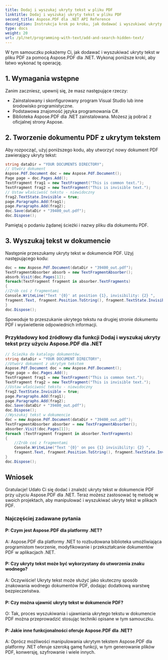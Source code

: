 ```yaml
---
title: Dodaj i wyszukaj ukryty tekst w pliku PDF
linktitle: Dodaj i wyszukaj ukryty tekst w pliku PDF
second_title: Aspose.PDF dla .NET API Reference
description: Instrukcja krok po kroku, jak dodawać i wyszukiwać ukryty tekst w plikach PDF za pomocą Aspose.PDF dla platformy .NET.
type: docs
weight: 20
url: /pl/net/programming-with-text/add-and-search-hidden-text/
---
```

W tym samouczku pokażemy Ci, jak dodawać i wyszukiwać ukryty tekst w pliku PDF za pomocą Aspose.PDF dla .NET. Wykonaj poniższe kroki, aby łatwo wykonać tę operację.

## 1. Wymagania wstępne

Zanim zaczniesz, upewnij się, że masz następujące rzeczy:

- Zainstalowany i skonfigurowany program Visual Studio lub inne środowisko programistyczne.
- Podstawowa znajomość języka programowania C#.
- Biblioteka Aspose.PDF dla .NET zainstalowana. Możesz ją pobrać z oficjalnej strony Aspose.

## 2. Tworzenie dokumentu PDF z ukrytym tekstem

Aby rozpocząć, użyj poniższego kodu, aby utworzyć nowy dokument PDF zawierający ukryty tekst:

```csharp
string dataDir = "YOUR DOCUMENTS DIRECTORY";
// Utwórz dokument
Aspose.Pdf.Document doc = new Aspose.Pdf.Document();
Page page = doc.Pages.Add();
TextFragment frag1 = new TextFragment("This is common text.");
TextFragment frag2 = new TextFragment("This is invisible text.");
// Ustaw właściwość tekstu - niewidoczny
frag2.TextState.Invisible = true;
page.Paragraphs.Add(frag1);
page.Paragraphs.Add(frag2);
doc.Save(dataDir + "39400_out.pdf");
doc.Dispose();
```

Pamiętaj o podaniu żądanej ścieżki i nazwy pliku dla dokumentu PDF.

## 3. Wyszukaj tekst w dokumencie

Następnie przeszukamy ukryty tekst w dokumencie PDF. Użyj następującego kodu:

```csharp
doc = new Aspose.Pdf.Document(dataDir + "39400_out.pdf");
TextFragmentAbsorber absorb = new TextFragmentAbsorber();
absorb.Visit(doc.Pages[1]);
foreach(TextFragment fragment in absorber.TextFragments)
{
//Zrób coś z fragmentami
Console.WriteLine("Text '{0}' at position {1}, invisibility: {2} ",
fragment.Text, fragment.Position.ToString(), fragment.TextState.Invisible);
}
doc.Dispose();
```

Spowoduje to przeszukanie ukrytego tekstu na drugiej stronie dokumentu PDF i wyświetlenie odpowiednich informacji.

### Przykładowy kod źródłowy dla funkcji Dodaj i wyszukaj ukryty tekst przy użyciu Aspose.PDF dla .NET 
```csharp
// Ścieżka do katalogu dokumentów.
string dataDir = "YOUR DOCUMENT DIRECTORY";
//Utwórz dokument z ukrytym tekstem
Aspose.Pdf.Document doc = new Aspose.Pdf.Document();
Page page = doc.Pages.Add();
TextFragment frag1 = new TextFragment("This is common text.");
TextFragment frag2 = new TextFragment("This is invisible text.");
//Ustaw właściwość tekstu - niewidoczny
frag2.TextState.Invisible = true;
page.Paragraphs.Add(frag1);
page.Paragraphs.Add(frag2);
doc.Save(dataDir + "39400_out.pdf");
doc.Dispose();
//Wyszukaj tekst w dokumencie
doc = new Aspose.Pdf.Document(dataDir + "39400_out.pdf");
TextFragmentAbsorber absorber = new TextFragmentAbsorber();
absorber.Visit(doc.Pages[1]);
foreach (TextFragment fragment in absorber.TextFragments)
{
	//Zrób coś z fragmentami
	Console.WriteLine("Text '{0}' on pos {1} invisibility: {2} ",
	fragment.Text, fragment.Position.ToString(), fragment.TextState.Invisible);
}
doc.Dispose();
```

## Wniosek

Gratulacje! Udało Ci się dodać i znaleźć ukryty tekst w dokumencie PDF przy użyciu Aspose.PDF dla .NET. Teraz możesz zastosować tę metodę w swoich projektach, aby manipulować i wyszukiwać ukryty tekst w plikach PDF.

### Najczęściej zadawane pytania

#### P: Czym jest Aspose.PDF dla platformy .NET?

A: Aspose.PDF dla platformy .NET to rozbudowana biblioteka umożliwiająca programistom tworzenie, modyfikowanie i przekształcanie dokumentów PDF w aplikacjach .NET.

#### P: Czy ukryty tekst może być wykorzystany do utworzenia znaku wodnego?

A: Oczywiście! Ukryty tekst może służyć jako skuteczny sposób znakowania wodnego dokumentów PDF, dodając dodatkową warstwę bezpieczeństwa.

#### P: Czy można ujawnić ukryty tekst w dokumencie PDF?

O: Tak, proces wyszukiwania i ujawniania ukrytego tekstu w dokumencie PDF można przeprowadzić stosując techniki opisane w tym samouczku.

#### P: Jakie inne funkcjonalności oferuje Aspose.PDF dla .NET?

A: Oprócz możliwości manipulowania ukrytym tekstem Aspose.PDF dla platformy .NET oferuje szeroką gamę funkcji, w tym generowanie plików PDF, konwersję, szyfrowanie i wiele innych.